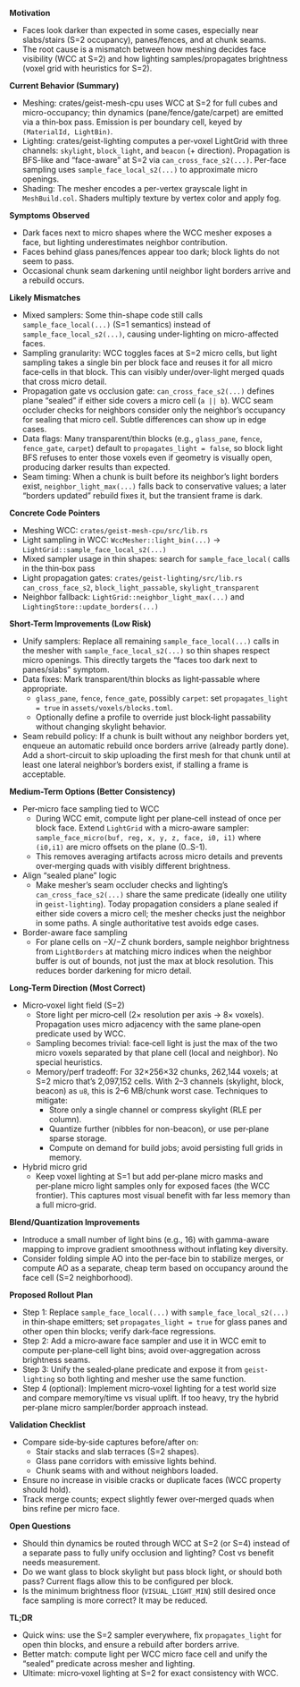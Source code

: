 **Motivation**
- Faces look darker than expected in some cases, especially near slabs/stairs (S=2 occupancy), panes/fences, and at chunk seams.
- The root cause is a mismatch between how meshing decides face visibility (WCC at S=2) and how lighting samples/propagates brightness (voxel grid with heuristics for S=2).

**Current Behavior (Summary)**
- Meshing: crates/geist-mesh-cpu uses WCC at S=2 for full cubes and micro-occupancy; thin dynamics (pane/fence/gate/carpet) are emitted via a thin‑box pass. Emission is per boundary cell, keyed by `(MaterialId, LightBin)`.
- Lighting: crates/geist-lighting computes a per‑voxel LightGrid with three channels: `skylight`, `block_light`, and `beacon` (+ direction). Propagation is BFS-like and “face-aware” at S=2 via `can_cross_face_s2(...)`. Per-face sampling uses `sample_face_local_s2(...)` to approximate micro openings.
- Shading: The mesher encodes a per-vertex grayscale light in `MeshBuild.col`. Shaders multiply texture by vertex color and apply fog.

**Symptoms Observed**
- Dark faces next to micro shapes where the WCC mesher exposes a face, but lighting underestimates neighbor contribution.
- Faces behind glass panes/fences appear too dark; block lights do not seem to pass.
- Occasional chunk seam darkening until neighbor light borders arrive and a rebuild occurs.

**Likely Mismatches**
- Mixed samplers: Some thin-shape code still calls `sample_face_local(...)` (S=1 semantics) instead of `sample_face_local_s2(...)`, causing under-lighting on micro-affected faces.
- Sampling granularity: WCC toggles faces at S=2 micro cells, but light sampling takes a single bin per block face and reuses it for all micro face‑cells in that block. This can visibly under/over-light merged quads that cross micro detail.
- Propagation gate vs occlusion gate: `can_cross_face_s2(...)` defines plane “sealed” if either side covers a micro cell (`a || b`). WCC seam occluder checks for neighbors consider only the neighbor’s occupancy for sealing that micro cell. Subtle differences can show up in edge cases.
- Data flags: Many transparent/thin blocks (e.g., `glass_pane`, `fence`, `fence_gate`, `carpet`) default to `propagates_light = false`, so block light BFS refuses to enter those voxels even if geometry is visually open, producing darker results than expected.
- Seam timing: When a chunk is built before its neighbor’s light borders exist, `neighbor_light_max(...)` falls back to conservative values; a later “borders updated” rebuild fixes it, but the transient frame is dark.

**Concrete Code Pointers**
- Meshing WCC: `crates/geist-mesh-cpu/src/lib.rs`
- Light sampling in WCC: `WccMesher::light_bin(...)` → `LightGrid::sample_face_local_s2(...)`
- Mixed sampler usage in thin shapes: search for `sample_face_local(` calls in the thin‑box pass
- Light propagation gates: `crates/geist-lighting/src/lib.rs` `can_cross_face_s2`, `block_light_passable`, `skylight_transparent`
- Neighbor fallback: `LightGrid::neighbor_light_max(...)` and `LightingStore::update_borders(...)`

**Short-Term Improvements (Low Risk)**
- Unify samplers: Replace all remaining `sample_face_local(...)` calls in the mesher with `sample_face_local_s2(...)` so thin shapes respect micro openings. This directly targets the “faces too dark next to panes/slabs” symptom.
- Data fixes: Mark transparent/thin blocks as light‑passable where appropriate.
  - `glass_pane`, `fence`, `fence_gate`, possibly `carpet`: set `propagates_light = true` in `assets/voxels/blocks.toml`.
  - Optionally define a profile to override just block‑light passability without changing skylight behavior.
- Seam rebuild policy: If a chunk is built without any neighbor borders yet, enqueue an automatic rebuild once borders arrive (already partly done). Add a short-circuit to skip uploading the first mesh for that chunk until at least one lateral neighbor’s borders exist, if stalling a frame is acceptable.

**Medium-Term Options (Better Consistency)**
- Per‑micro face sampling tied to WCC
  - During WCC emit, compute light per plane‑cell instead of once per block face. Extend `LightGrid` with a micro‑aware sampler: `sample_face_micro(buf, reg, x, y, z, face, i0, i1)` where `(i0,i1)` are micro offsets on the plane (0..S-1).
  - This removes averaging artifacts across micro details and prevents over‑merging quads with visibly different brightness.
- Align “sealed plane” logic
  - Make mesher’s seam occluder checks and lighting’s `can_cross_face_s2(...)` share the same predicate (ideally one utility in `geist-lighting`). Today propagation considers a plane sealed if either side covers a micro cell; the mesher checks just the neighbor in some paths. A single authoritative test avoids edge cases.
- Border-aware face sampling
  - For plane cells on −X/−Z chunk borders, sample neighbor brightness from `LightBorders` at matching micro indices when the neighbor buffer is out of bounds, not just the max at block resolution. This reduces border darkening for micro detail.

**Long-Term Direction (Most Correct)**
- Micro‑voxel light field (S=2)
  - Store light per micro‑cell (2× resolution per axis → 8× voxels). Propagation uses micro adjacency with the same plane‑open predicate used by WCC.
  - Sampling becomes trivial: face‑cell light is just the max of the two micro voxels separated by that plane cell (local and neighbor). No special heuristics.
  - Memory/perf tradeoff: For 32×256×32 chunks, 262,144 voxels; at S=2 micro that’s 2,097,152 cells. With 2–3 channels (skylight, block, beacon) as `u8`, this is 2–6 MB/chunk worst case. Techniques to mitigate:
    - Store only a single channel or compress skylight (RLE per column).
    - Quantize further (nibbles for non-beacon), or use per‑plane sparse storage.
    - Compute on demand for build jobs; avoid persisting full grids in memory.
- Hybrid micro grid
  - Keep voxel lighting at S=1 but add per‑plane micro masks and per‑plane micro light samples only for exposed faces (the WCC frontier). This captures most visual benefit with far less memory than a full micro‑grid.

**Blend/Quantization Improvements**
- Introduce a small number of light bins (e.g., 16) with gamma-aware mapping to improve gradient smoothness without inflating key diversity.
- Consider folding simple AO into the per‑face bin to stabilize merges, or compute AO as a separate, cheap term based on occupancy around the face cell (S=2 neighborhood).

**Proposed Rollout Plan**
- Step 1: Replace `sample_face_local(...)` with `sample_face_local_s2(...)` in thin‑shape emitters; set `propagates_light = true` for glass panes and other open thin blocks; verify dark‑face regressions.
- Step 2: Add a micro‑aware face sampler and use it in WCC emit to compute per‑plane‑cell light bins; avoid over‑aggregation across brightness seams.
- Step 3: Unify the sealed‑plane predicate and expose it from `geist-lighting` so both lighting and mesher use the same function.
- Step 4 (optional): Implement micro‑voxel lighting for a test world size and compare memory/time vs visual uplift. If too heavy, try the hybrid per‑plane micro sampler/border approach instead.

**Validation Checklist**
- Compare side‑by‑side captures before/after on:
  - Stair stacks and slab terraces (S=2 shapes).
  - Glass pane corridors with emissive lights behind.
  - Chunk seams with and without neighbors loaded.
- Ensure no increase in visible cracks or duplicate faces (WCC property should hold).
- Track merge counts; expect slightly fewer over‑merged quads when bins refine per micro face.

**Open Questions**
- Should thin dynamics be routed through WCC at S=2 (or S=4) instead of a separate pass to fully unify occlusion and lighting? Cost vs benefit needs measurement.
- Do we want glass to block skylight but pass block light, or should both pass? Current flags allow this to be configured per block.
- Is the minimum brightness floor (`VISUAL_LIGHT_MIN`) still desired once face sampling is more correct? It may be reduced.

**TL;DR**
- Quick wins: use the S=2 sampler everywhere, fix `propagates_light` for open thin blocks, and ensure a rebuild after borders arrive.
- Better match: compute light per WCC micro face cell and unify the “sealed” predicate across mesher and lighting.
- Ultimate: micro‑voxel lighting at S=2 for exact consistency with WCC.
